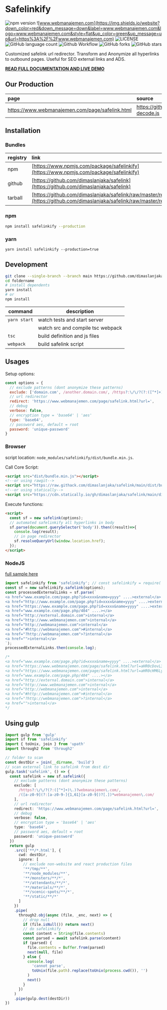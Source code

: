 # Safelinkify

![npm version](https://img.shields.io/npm/v/safelinkify?label=safelinkify&style=flat)
![www.webmanajemen.com](https://img.shields.io/website?down_color=red&down_message=down&label=www.webmanajemen.com&logo=www.webmanajemen.com&style=flat&up_color=green&up_message=up&url=https%3A%2F%2Fwww.webmanajemen.com)
![LICENSE](https://img.shields.io/npm/l/safelinkify)
![GitHub language count](https://img.shields.io/github/languages/count/dimaslanjaka/safelink)
![Github Workflow](https://github.com/dimaslanjaka/safelink/actions/workflows/safelink.yml/badge.svg)
![GitHub forks](https://img.shields.io/github/forks/dimaslanjaka/safelink)
![GitHub stars](https://img.shields.io/github/stars/dimaslanjaka/safelink)

Customized safelink url redirector. Transform and Anonymize all hyperlinks to outbound pages. Useful for SEO external links and ADS. 

**[READ FULL DOCUMENTATION AND LIVE DEMO](https://www.webmanajemen.com/safelink/index.html)**

## Our Production
| page | source |
| :--- | :--- |
| https://www.webmanajemen.com/page/safelink.html | https://github.com/dimaslanjaka/page/blob/master/safelink/safelink-decode.js |

## Installation

### Bundles
| registry | link | commands |
| :--- | :--- | :---
| npm | [https://www.npmjs.com/package/safelinkify](https://www.npmjs.com/package/safelinkify) | `npm i safelinkify` |
| github | [https://github.com/dimaslanjaka/safelink](https://github.com/dimaslanjaka/safelink) | `npm i https://github.com/dimaslanjaka/safelink` |
| tarball | [https://github.com/dimaslanjaka/safelink/raw/master/release/safelinkify.tgz](https://github.com/dimaslanjaka/safelink/raw/master/release/safelinkify.tgz) | `npm i https://github.com/dimaslanjaka/safelink/raw/master/release/safelinkify.tgz` |

### npm
```bash
npm install safelinkify --production
```

### yarn
```
yarn install safelinkify --production=true
```

## Development
```bash
git clone --single-branch --branch main https://github.com/dimaslanjaka/safelink foldername
cd foldername
# install dependents
yarn install
# or
npm install
```

| command      | description                       |
| ------------ | --------------------------------- |
| `yarn start` | watch tests and start server      |
|  | watch src and compile tsc webpack |
| `tsc`        | build definition and js files            |
| `webpack`    | build safelink script             |

## Usages
Setup options:
```js
const options = {
  // exclude patterns (dont anonymize these patterns)
  exclude: ['domain.com', /another.domain.com/, /https?:\/\/?(?:([^*]+)\.)?webmanajemen\.com/, /([a-z0-9](?:[a-z0-9-]{1,61}[a-z0-9])?[.])*webmanajemen\.com/],
  // url redirector
  redirect: 'https://www.webmanajemen.com/page/safelink.html?url=',
  // debug
  verbose: false,
  // encryption type = 'base64' | 'aes'
  type: 'base64',
  // password aes, default = root
  password: 'unique-password'
}
```
### Browser
script location: `node_modules/safelinkify/dist/bundle.min.js`.

Call Core Script:
```html
<script src="dist/bundle.min.js"></script>
<!--or using rawgit-->
<script src="https://raw.githack.com/dimaslanjaka/safelink/main/dist/bundle.min.js"></script>
<!--or using statically-->
<script src="https://cdn.statically.io/gh/dimaslanjaka/safelink/main/dist/bundle.min.js"></script>
```

Execute functions:
```html
<script>
  const sf = new safelink(options);
  // automated safelinkify all hyperlinks in body
  sf.parse(document.querySelector('body')).then((result)=>{
    console.log(result);
    // in page redirector
    sf.resolveQueryUrl(window.location.href);
  });
</script>
```
### NodeJS
[full sample here](https://github.com/dimaslanjaka/safelink/blob/main/src/index.test.ts)
```ts
import safelinkify from 'safelinkify'; // const safelinkify = require('safelinkify')
const sf = new safelinkify.safelink(options);
const processedExternalLinks = sf.parse(`
<a href="www.example.com/page.php?id=xxxx&name=yyyy" ....>external</a>
<a href="http://www.example.com/page.php?id=xxxx&name=yyyy" ....>external</a>
<a href="https://www.example.com/page.php?id=xxxx&name=yyyy" ....>external</a>
<a href="www.example.com/page.php/404" ....></a>
<a href="http://external.domain.com">internal</a>
<a href="http://www.webmanajemen.com">internal</a>
<a href="http://webmanajemen.com">internal</a>
<a href="#http://webmanajemen.com">#internal</a>
<a href="?http://webmanajemen.com">?internal</a>
<a href="">internal</a>
`);
processedExternalLinks.then(console.log);

/*
<a href="www.example.com/page.php?id=xxxx&name=yyyy" ....>external</a>
<a href="https://www.webmanajemen.com/page/safelink.html?url=aHR0cDovL3d3dy5leGFtcGxlLmNvbS9wYWdlLnBocD9pZD14eHh4Jm5hbWU9eXl5eQ==" ....>external</a>
<a href="https://www.webmanajemen.com/page/safelink.html?url=aHR0cHM6Ly93d3cuZXhhbXBsZS5jb20vcGFnZS5waHA/aWQ9eHh4eCZuYW1lPXl5eXk=" ....>external</a>
<a href="www.example.com/page.php/404" ....></a>
<a href="http://external.domain.com">internal</a>
<a href="http://www.webmanajemen.com">internal</a>
<a href="http://webmanajemen.com">internal</a>
<a href="#http://webmanajemen.com">#internal</a>
<a href="?http://webmanajemen.com">?internal</a>
<a href="">internal</a>
*/
```

## Using gulp
```typescript
import gulp from 'gulp'
import sf from 'safelinkify'
import { toUnix, join } from 'upath'
import through2 from 'through2'

// folder to scan
const destDir = join(__dirname, 'build')
// scan external link to safelink from dest dir
gulp.task('safelink', () => {
  const safelink = new sf.safelink({
    // exclude patterns (dont anonymize these patterns)
    exclude: [
      /https?:\/\/?(?:([^*]+)\.)?webmanajemen\.com/,
      /([a-z0-9](?:[a-z0-9-]{1,61}[a-z0-9])?[.])*webmanajemen\.com/
    ],
    // url redirector
    redirect: 'https://www.webmanajemen.com/page/safelink.html?url=',
    // debug
    verbose: false,
    // encryption type = 'base64' | 'aes'
    type: 'base64',
    // password aes, default = root
    password: 'unique-password'
  })
  return gulp
    .src(['**/*.html'], {
      cwd: destDir,
      ignore: [
        // exclude non-website and react production files
        '**/tmp/**',
        '**/node_modules/**',
        '**/monsters/**/*',
        '**/attendants/**/*',
        '**/materials/**/*',
        '**/scenic-spots/**/*',
        '**/static/**/*'
      ]
    })
    .pipe(
      through2.obj(async (file, _enc, next) => {
        // drop null
        if (file.isNull()) return next()
        // do safelinkify
        const content = String(file.contents)
        const parsed = await safelink.parse(content)
        if (parsed) {
          file.contents = Buffer.from(parsed)
          next(null, file)
        } else {
          console.log(
            'cannot parse',
            toUnix(file.path).replace(toUnix(process.cwd()), '')
          )
          next()
        }
      })
    )
    .pipe(gulp.dest(destDir))
})
```

